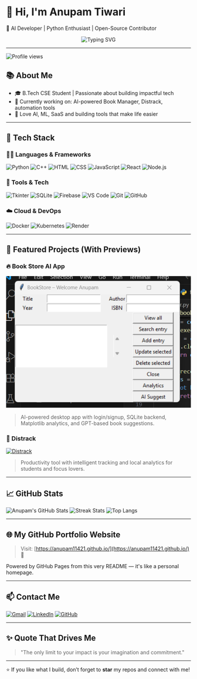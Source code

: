 # 👋 Hi, I'm Anupam Tiwari

🚀 AI Developer | Python Enthusiast | Open-Source Contributor

<!-- Animated Typing Effect for Profile Banner -->
<p align="center">
  <img src="https://readme-typing-svg.herokuapp.com?font=Fira+Code&weight=500&size=25&pause=1000&center=true&vCenter=true&multiline=true&width=900&height=100&lines=AI+Developer+%7C+Open-Source+Enthusiast+%7C+Blockchain+Learner;Python+%7C+ML+%7C+SaaS+Builder+%7C+React+%7C+Firebase;Always+Building+Something+Meaningful..." alt="Typing SVG" />
</p>

---

![Profile views](https://komarev.com/ghpvc/?username=Anupam11421&color=blue)

## 📚 About Me

- 🎓 B.Tech CSE Student | Passionate about building impactful tech
- 🔭 Currently working on: AI-powered Book Manager, Distrack, automation tools
- 🤖 Love AI, ML, SaaS and building tools that make life easier

---

## 💼 Tech Stack

### 👨‍💻 Languages & Frameworks
![Python](https://img.shields.io/badge/Python-3.10-blue?logo=python)
![C++](https://img.shields.io/badge/C++-blue?logo=c%2B%2B)
![HTML](https://img.shields.io/badge/HTML5-orange?logo=html5)
![CSS](https://img.shields.io/badge/CSS3-blue?logo=css3)
![JavaScript](https://img.shields.io/badge/JavaScript-yellow?logo=javascript)
![React](https://img.shields.io/badge/React-2023-61DAFB?logo=react)
![Node.js](https://img.shields.io/badge/Node.js-339933?logo=node.js)

### 🧰 Tools & Tech
![Tkinter](https://img.shields.io/badge/Tkinter-GUI-yellow)
![SQLite](https://img.shields.io/badge/SQLite-003B57?logo=sqlite)
![Firebase](https://img.shields.io/badge/Firebase-ffca28?logo=firebase)
![VS Code](https://img.shields.io/badge/VS--Code-007ACC?logo=visual-studio-code)
![Git](https://img.shields.io/badge/Git-F05032?logo=git)
![GitHub](https://img.shields.io/badge/GitHub-181717?logo=github)

### ☁️ Cloud & DevOps
![Docker](https://img.shields.io/badge/Docker-2496ED?logo=docker)
![Kubernetes](https://img.shields.io/badge/Kubernetes-326CE5?logo=kubernetes)
![Render](https://img.shields.io/badge/Render-00979D?logo=render)

---

## 🚀 Featured Projects (With Previews)

### 🔥 Book Store AI App
[![Book Store](https://github.com/Anupam11421/book-store-ai-app/raw/main/screenshots/gui.png)](https://github.com/Anupam11421/book-store-ai-app)
> AI-powered desktop app with login/signup, SQLite backend, Matplotlib analytics, and GPT-based book suggestions.

### 🧠 Distrack
[![Distrack](https://raw.githubusercontent.com/Anupam11421/distrack/main/screenshot.png)](https://github.com/Anupam11421/distrack)
> Productivity tool with intelligent tracking and local analytics for students and focus lovers.

---

## 📈 GitHub Stats

![Anupam's GitHub Stats](https://github-readme-stats.vercel.app/api?username=Anupam11421&show_icons=true&theme=radical)
![Streak Stats](https://github-readme-streak-stats.herokuapp.com?user=Anupam11421&theme=radical&hide_border=false)
![Top Langs](https://github-readme-stats.vercel.app/api/top-langs/?username=Anupam11421&layout=compact&theme=radical)

---

## 🌐 My GitHub Portfolio Website

> Visit: [https://anupam11421.github.io/](https://anupam11421.github.io/) 💼

Powered by GitHub Pages from this very README — it's like a personal homepage.

---

## 📫 Contact Me

[![Gmail](https://img.shields.io/badge/Gmail-red?logo=gmail&logoColor=white)](mailto:tiwarianupam11421@gmail.com)
[![LinkedIn](https://img.shields.io/badge/LinkedIn-blue?logo=linkedin)](https://www.linkedin.com/in/anupam-tiwari-08607b281/)
[![GitHub](https://img.shields.io/badge/GitHub-black?logo=github)](https://github.com/Anupam11421)

---

## ✨ Quote That Drives Me

> "The only limit to your impact is your imagination and commitment."

---

⭐ If you like what I build, don’t forget to **star** my repos and connect with me!
